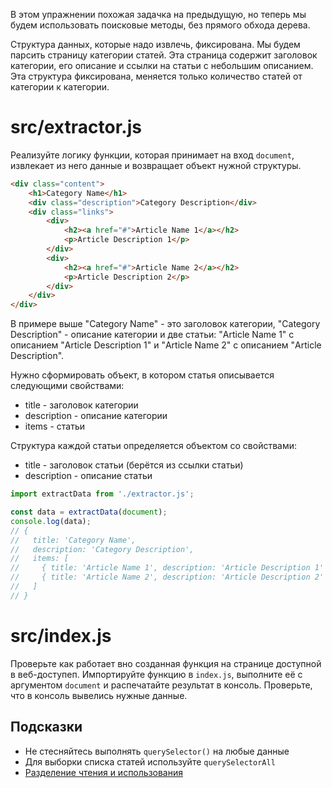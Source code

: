 В этом упражнении похожая задачка на предыдущую, но теперь мы будем использовать поисковые методы, без прямого обхода дерева.

Структура данных, которые надо извлечь, фиксирована. Мы будем парсить страницу категории статей. Эта страница содержит заголовок категории, его описание и ссылки на статьи с небольшим описанием. Эта структура фиксирована, меняется только количество статей от категории к категории.

# src/extractor.js
Реализуйте логику функции, которая принимает на вход `document`, извлекает из него данные и возвращает объект нужной структуры.

```html
<div class="content">
    <h1>Category Name</h1>
    <div class="description">Category Description</div>
    <div class="links">
        <div>
            <h2><a href="#">Article Name 1</a></h2>
            <p>Article Description 1</p>
        </div>
        <div>
            <h2><a href="#">Article Name 2</a></h2>
            <p>Article Description 2</p>
        </div>
    </div>
</div>
```
В примере выше "Category Name" - это заголовок категории, "Category Description" - описание категории и две статьи: "Article Name 1" с описанием "Article Description 1" и "Article Name 2" с описанием "Article Description".

Нужно сформировать объект, в котором статья описывается следующими свойствами:
* title - заголовок категории
* description - описание категории
* items - статьи

Структура каждой статьи определяется объектом со свойствами:
* title - заголовок статьи (берётся из ссылки статьи)
* description - описание статьи

```js
import extractData from './extractor.js';

const data = extractData(document);
console.log(data);
// {
//   title: 'Category Name',
//   description: 'Category Description',
//   items: [
//     { title: 'Article Name 1', description: 'Article Description 1' },
//     { title: 'Article Name 2', description: 'Article Description 2' }
//   ]
// }
```
# src/index.js
Проверьте как работает вно созданная функция на странице доступной в веб-доступеп. Импортируйте функцию в `index.js`, выполните её с аргументом `document` и распечатайте результат в консоль. Проверьте, что в консоль вывелись нужные данные.

## Подсказки
* Не стесняйтесь выполнять `querySelector()` на любые данные
* Для выборки списка статей используйте `querySelectorAll`
* [Разделение чтения и использования](https://ru.hexlet.io/blog/posts/sovershennyy-kod-razdelenie-polucheniya-i-ispolzovaniya)